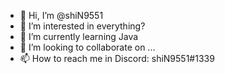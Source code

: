 - 👋 Hi, I’m @shiN9551
- 👀 I’m interested in everything?
- 🌱 I’m currently learning Java
- 💞️ I’m looking to collaborate on ...
- 📫 How to reach me in Discord: shiN9551#1339

<!---
shiN9551/shiN9551 is a ✨ special ✨ repository because its `README.md` (this file) appears on your GitHub profile.
You can click the Preview link to take a look at your changes.
--->
